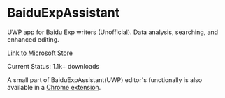 # BaiduExpAssistant
UWP app for Baidu Exp writers (Unofficial). Data analysis, searching, and enhanced editing.  

[Link to Microsoft Store](<https://www.microsoft.com/en-us/p/%E7%99%BE%E5%BA%A6%E7%BB%8F%E9%AA%8C%E4%B8%AA%E4%BA%BA%E5%8A%A9%E6%89%8B/9n4xxp4p385d?activetab=pivot:overviewtab>)  

Current Status: 1.1k+ downloads  

A small part of BaiduExpAssistant(UWP) editor's functionally is also available in a [Chrome extension](https://chrome.google.com/webstore/detail/ankgklgfkanhkeodnfjhecfhcjccpacm).
